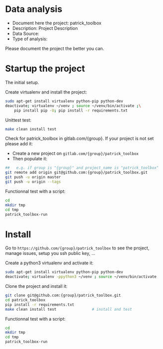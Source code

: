 # Data analysis
- Document here the project: patrick_toolbox
- Description: Project Description
- Data Source:
- Type of analysis:

Please document the project the better you can.

# Startup the project

The initial setup.

Create virtualenv and install the project:
```bash
sudo apt-get install virtualenv python-pip python-dev
deactivate; virtualenv ~/venv ; source ~/venv/bin/activate ;\
    pip install pip -U; pip install -r requirements.txt
```

Unittest test:
```bash
make clean install test
```

Check for patrick_toolbox in gitlab.com/{group}.
If your project is not set please add it:

- Create a new project on `gitlab.com/{group}/patrick_toolbox`
- Then populate it:

```bash
##   e.g. if group is "{group}" and project_name is "patrick_toolbox"
git remote add origin git@github.com:{group}/patrick_toolbox.git
git push -u origin master
git push -u origin --tags
```

Functionnal test with a script:

```bash
cd
mkdir tmp
cd tmp
patrick_toolbox-run
```

# Install

Go to `https://github.com/{group}/patrick_toolbox` to see the project, manage issues,
setup you ssh public key, ...

Create a python3 virtualenv and activate it:

```bash
sudo apt-get install virtualenv python-pip python-dev
deactivate; virtualenv -ppython3 ~/venv ; source ~/venv/bin/activate
```

Clone the project and install it:

```bash
git clone git@github.com:{group}/patrick_toolbox.git
cd patrick_toolbox
pip install -r requirements.txt
make clean install test                # install and test
```
Functionnal test with a script:

```bash
cd
mkdir tmp
cd tmp
patrick_toolbox-run
```
